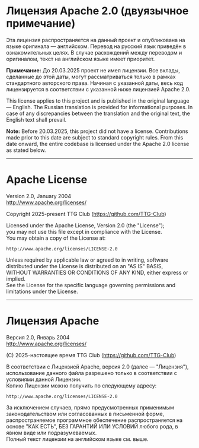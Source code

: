 # Лицензия Apache 2.0 (двуязычное примечание)

Эта лицензия распространяется на данный проект и опубликована на языке оригинала — английском. Перевод на русский язык приведён в ознакомительных целях. В случае расхождений между переводом и оригиналом, текст на английском языке имеет приоритет.

**Примечание:** До 20.03.2025 проект не имел лицензии. Все вклады, сделанные до этой даты, могут рассматриваться только в рамках стандартного авторского права. Начиная с указанной даты, весь код лицензируется в соответствии с указанной ниже лицензией Apache 2.0.

This license applies to this project and is published in the original language — English. The Russian translation is provided for informational purposes. In case of any discrepancies between the translation and the original text, the English text shall prevail.

**Note:** Before 20.03.2025, this project did not have a license. Contributions made prior to this date are subject to standard copyright rules. From this date onward, the entire codebase is licensed under the Apache 2.0 license as stated below.

---

# Apache License
Version 2.0, January 2004  
http://www.apache.org/licenses/

Copyright 2025-present TTG Club (https://github.com/TTG-Club)

Licensed under the Apache License, Version 2.0 (the "License");  
you may not use this file except in compliance with the License.  
You may obtain a copy of the License at:

    http://www.apache.org/licenses/LICENSE-2.0

Unless required by applicable law or agreed to in writing, software  
distributed under the License is distributed on an "AS IS" BASIS,  
WITHOUT WARRANTIES OR CONDITIONS OF ANY KIND, either express or implied.  
See the License for the specific language governing permissions and  
limitations under the License.

---

# Лицензия Apache
Версия 2.0, Январь 2004  
http://www.apache.org/licenses/

(C) 2025-настоящее время TTG Club (https://github.com/TTG-Club)

В соответствии с Лицензией Apache, версия 2.0 (далее — "Лицензия"), использование данного файла разрешено только в соответствии с условиями данной Лицензии.  
Копию Лицензии можно получить по следующему адресу:

    http://www.apache.org/licenses/LICENSE-2.0

За исключением случаев, прямо предусмотренных применимым законодательством или согласованных в письменной форме, распространяемое программное обеспечение распространяется на основе "КАК ЕСТЬ", БЕЗ ГАРАНТИЙ ИЛИ УСЛОВИЙ любого рода, в явном виде или подразумеваемых.  
Полный текст лицензии на английском языке см. выше.
